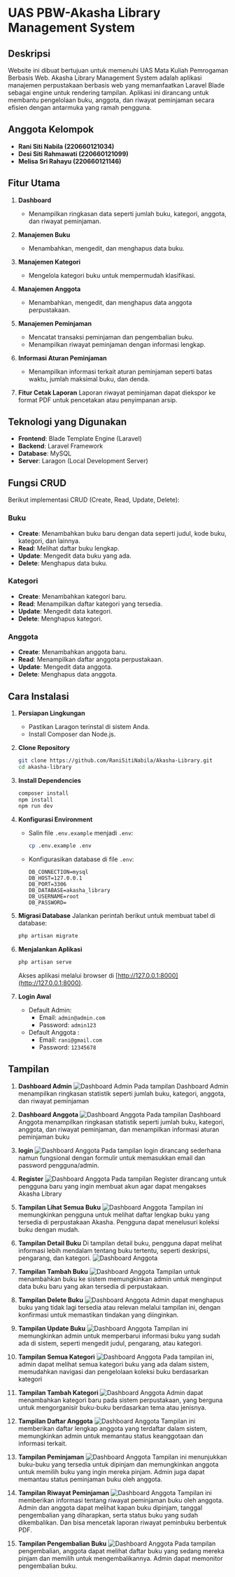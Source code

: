# UAS PBW-Akasha Library Management System

## Deskripsi 
Website ini dibuat bertujuan untuk memenuhi UAS Mata Kuliah Pemrogaman Berbasis Web. Akasha Library Management System adalah aplikasi manajemen perpustakaan berbasis web yang memanfaatkan Laravel Blade sebagai engine untuk rendering tampilan. Aplikasi ini dirancang untuk membantu pengelolaan buku, anggota, dan riwayat peminjaman secara efisien dengan antarmuka yang ramah pengguna.
## Anggota Kelompok
- **Rani Siti Nabila (220660121034)**
- **Desi Siti Rahmawati (220660121099)**
- **Melisa Sri Rahayu (220660121146)**
  
## Fitur Utama
1. **Dashboard**
   - Menampilkan ringkasan data seperti jumlah buku, kategori, anggota, dan riwayat peminjaman.

2. **Manajemen Buku**
   - Menambahkan, mengedit, dan menghapus data buku.

3. **Manajemen Kategori**
   - Mengelola kategori buku untuk mempermudah klasifikasi.

4. **Manajemen Anggota**
   - Menambahkan, mengedit, dan menghapus data anggota perpustakaan.

5. **Manajemen Peminjaman**
   - Mencatat transaksi peminjaman dan pengembalian buku.
   - Menampilkan riwayat peminjaman dengan informasi lengkap.

6. **Informasi Aturan Peminjaman**
   - Menampilkan informasi terkait aturan peminjaman seperti batas waktu, jumlah maksimal buku, dan denda.
7. **Fitur Cetak Laporan**
    Laporan riwayat peminjaman dapat diekspor ke format PDF untuk pencetakan atau penyimpanan arsip.

## Teknologi yang Digunakan
- **Frontend**: Blade Template Engine (Laravel)
- **Backend**: Laravel Framework
- **Database**: MySQL
- **Server**: Laragon (Local Development Server)

## Fungsi CRUD
Berikut implementasi CRUD (Create, Read, Update, Delete):

### Buku
- **Create**: Menambahkan buku baru dengan data seperti judul, kode buku, kategori, dan lainnya.
- **Read**: Melihat daftar buku lengkap.
- **Update**: Mengedit data buku yang ada.
- **Delete**: Menghapus data buku.

### Kategori
- **Create**: Menambahkan kategori baru.
- **Read**: Menampilkan daftar kategori yang tersedia.
- **Update**: Mengedit data kategori.
- **Delete**: Menghapus kategori.

### Anggota
- **Create**: Menambahkan anggota baru.
- **Read**: Menampilkan daftar anggota perpustakaan.
- **Update**: Mengedit data anggota.
- **Delete**: Menghapus data anggota.

## Cara Instalasi

1. **Persiapan Lingkungan**
   - Pastikan Laragon terinstal di sistem Anda.
   - Install Composer dan Node.js.

2. **Clone Repository**
   ```bash
   git clone https://github.com/RaniSitiNabila/Akasha-Library.git
   cd akasha-library
   ```

3. **Install Dependencies**
   ```bash
   composer install
   npm install
   npm run dev
   ```

4. **Konfigurasi Environment**
   - Salin file `.env.example` menjadi `.env`:
     ```bash
     cp .env.example .env
     ```
   - Konfigurasikan database di file `.env`:
     ```env
     DB_CONNECTION=mysql
     DB_HOST=127.0.0.1
     DB_PORT=3306
     DB_DATABASE=akasha_library
     DB_USERNAME=root
     DB_PASSWORD=
     ```

5. **Migrasi Database**
   Jalankan perintah berikut untuk membuat tabel di database:
   ```bash
   php artisan migrate
   ```

6. **Menjalankan Aplikasi**
   ```bash
   php artisan serve
   ```
   Akses aplikasi melalui browser di [http://127.0.0.1:8000](http://127.0.0.1:8000).

7. **Login Awal**
   - Default Admin:
     - Email: `admin@admin.com`
     - Password: `admin123`
   - Default Anggota :
     - Email: `rani@gmail.com`
     - Password: `12345678`

## Tampilan
1. **Dashboard Admin**
   ![Dashboard Admin](https://github.com/MelisaSri/Uas-PBW/blob/main/Screenshot%202025-01-09%20104616.png)
   Pada tampilan Dashboard Admin menampilkan ringkasan statistik seperti jumlah buku, kategori, anggota, dan riwayat peminjaman

2. **Dashboard Anggota**
   ![Dashboard Anggota](https://github.com/MelisaSri/Uas-PBW/blob/main/Screenshot%202025-01-09%20103237.png)
   Pada tampilan Dashboard Anggota menampilkan ringkasan statistik seperti jumlah buku, kategori, anggota, dan riwayat peminjaman, dan menampilkan informasi aturan peminjaman buku
   
3. **login**
   ![Dashboard Anggota](https://github.com/MelisaSri/Uas-PBW/blob/main/Screenshot%202025-01-09%20104527.png)
   Pada tampilan login  dirancang sederhana namun fungsional dengan formulir untuk memasukkan email dan password pengguna/admin.
   
4. **Register**
   ![Dashboard Anggota](https://github.com/MelisaSri/Uas-PBW/blob/main/Screenshot%202025-01-09%20104318.png)
   Pada tampilan Register dirancang untuk pengguna baru yang ingin membuat akun agar dapat mengakses Akasha Library

5. **Tampilan Lihat Semua Buku**
   ![Dashboard Anggota](https://github.com/MelisaSri/Uas-PBW/blob/main/Screenshot%202025-01-09%20103436.png)
   Tampilan ini memungkinkan pengguna untuk melihat daftar lengkap buku yang tersedia di perpustakaan Akasha. Pengguna dapat menelusuri koleksi buku dengan mudah.
   
6. **Tampilan Detail Buku**
    Di tampilan detail buku, pengguna dapat melihat informasi lebih mendalam tentang buku tertentu, seperti deskripsi, pengarang, dan kategori.
   ![Dashboard Anggota](https://github.com/MelisaSri/Uas-PBW/blob/main/Screenshot%202025-01-09%20114923.png)

7. **Tampilan Tambah Buku**
   ![Dashboard Anggota](https://github.com/MelisaSri/Uas-PBW/blob/main/Screenshot%202025-01-09%20142942.png)
   Tampilan untuk menambahkan buku ke sistem memungkinkan admin untuk menginput data buku baru yang akan tersedia di perpustakaan.

8. **Tampilan Delete Buku**
   ![Dashboard Anggota](https://github.com/MelisaSri/Uas-PBW/blob/main/Screenshot%202025-01-09%20103958.png)
   Admin dapat menghapus buku yang tidak lagi tersedia atau relevan melalui tampilan ini, dengan konfirmasi untuk memastikan tindakan yang diinginkan.
   
9. **Tampilan Update Buku**
   ![Dashboard Anggota](https://github.com/MelisaSri/Uas-PBW/blob/main/Screenshot%202025-01-09%20115020.png)
   Tampilan ini memungkinkan admin untuk memperbarui informasi buku yang sudah ada di sistem, seperti mengedit judul, pengarang, atau kategori.

10. **Tampilan Semua Kategori**
   ![Dashboard Anggota](https://github.com/MelisaSri/Uas-PBW/blob/main/Screenshot%202025-01-09%20104139.png)
   Pada tampilan ini, admin dapat melihat semua kategori buku yang ada dalam sistem, memudahkan navigasi dan pengelolaan koleksi buku berdasarkan kategori

11. **Tampilan Tambah Kategori**
   ![Dashboard Anggota](https://github.com/MelisaSri/Uas-PBW/blob/main/Screenshot%202025-01-09%20114837.png)
   Admin dapat menambahkan kategori baru pada sistem perpustakaan, yang berguna untuk mengorganisir buku-buku berdasarkan tema atau jenisnya.
   
12. **Tampilan  Daftar Anggota**
   ![Dashboard Anggota](https://github.com/MelisaSri/Uas-PBW/blob/main/Screenshot%202025-01-09%20104058.png)
    Tampilan ini memberikan daftar lengkap anggota yang terdaftar dalam sistem, memungkinkan admin untuk memantau status keanggotaan dan informasi terkait.                      
13. **Tampilan Peminjaman**
   ![Dashboard Anggota](https://github.com/MelisaSri/Uas-PBW/blob/main/Screenshot%202025-01-09%20123008.png)
 Tampilan ini menunjukkan buku-buku yang tersedia untuk dipinjam dan memungkinkan anggota untuk memilih buku yang ingin mereka pinjam. Admin juga dapat memantau status peminjaman buku oleh anggota.

14. **Tampilan Riwayat Peminjaman**
   ![Dashboard Anggota](https://github.com/MelisaSri/Uas-PBW/blob/main/Screenshot%202025-01-09%20104117.png)
Tampilan ini memberikan informasi tentang riwayat peminjaman buku oleh anggota. Admin dan anggota dapat melihat kapan buku dipinjam, tanggal pengembalian yang diharapkan, serta status buku yang sudah dikembalikan. Dan bisa mencetak laporan riwayat peminbuku berbentuk PDF.

15. **Tampilan Pengembalian Buku**
   ![Dashboard Anggota](https://github.com/MelisaSri/Uas-PBW/blob/main/Screenshot%202025-01-09%20123755.png)
Pada tampilan pengembalian, anggota dapat melihat daftar buku yang sedang mereka pinjam dan memilih untuk mengembalikannya. Admin dapat memonitor pengembalian buku.